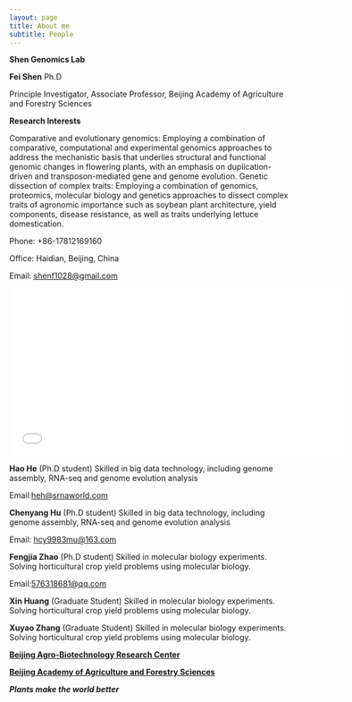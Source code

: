 ```yaml
---
layout: page
title: About me
subtitle: People
---
```


**Shen Genomics Lab** 


**Fei Shen** Ph.D

Principle Investigator, Associate Professor, Beijing Academy of Agriculture and Forestry Sciences

**Research Interests**

Comparative and evolutionary genomics:  Employing a combination of comparative, computational and experimental genomics approaches to address the mechanistic basis that underlies structural and functional genomic changes in flowering plants, with an emphasis on duplication-driven and transposon-mediated gene and genome evolution.
Genetic dissection of complex traits: Employing a combination of genomics, proteomics, molecular biology and genetics approaches to dissect complex traits of agronomic importance such as soybean plant architecture, yield components, disease resistance, as well as traits underlying lettuce domestication.

Phone: +86-17812169160

Office: Haidian, Beijing, China

Email: shenf1028@gmail.com 

<iframe
    src="Beijing Agriculture And Forestry Academy Of Sciences - Google Maps.html" 
    width="600" 
    height="300" 
    frameborder="0" 
    scrolling="no"></iframe>
    

**Hao He** (Ph.D student) 
Skilled in big data technology, including genome assembly, RNA-seq and genome evolution analysis

Email:heh@srnaworld.com

**Chenyang Hu** (Ph.D student) 
Skilled in big data technology, including genome assembly, RNA-seq and genome evolution analysis

Email: hcy9983mu@163.com

**Fengjia Zhao** (Ph.D student)
  Skilled in molecular biology experiments. 
  Solving horticultural crop yield problems using molecular biology.
  
  Email:576318681@qq.com
 
**Xin Huang** (Graduate Student) 
  Skilled in molecular biology experiments. 
  Solving horticultural crop yield problems using molecular biology.
  
**Xuyao Zhang** (Graduate Student) 
  Skilled in molecular biology experiments. 
  Solving horticultural crop yield problems using molecular biology.

**[Beijing Agro-Biotechnology Research Center](https://babrc.ac.cn/)**

**[Beijing Academy of Agriculture and Forestry Sciences](https://www.baafs.net.cn/)**




***Plants make the world better*** 









